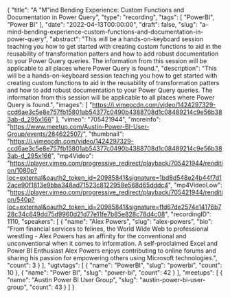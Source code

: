 {
  "title": "A \"M\"ind Bending Experience: Custom Functions and Documentation in Power Query",
  "type": "recording",
  "tags": [
    "PowerBI",
    "Power BI"
  ],
  "date": "2022-04-13T00:00:00",
  "draft": false,
  "slug": "a-mind-bending-experience-custom-functions-and-documentation-in-power-query",
  "abstract": "This will be a hands-on-keyboard session teaching you how to get started with creating custom functions to aid in the reusability of transformation patters and how to add robust documentation to your Power Query queries. The information from this session will be applicable to all places where Power Query is found.",
  "description": "This will be a hands-on-keyboard session teaching you how to get started with creating custom functions to aid in the reusability of transformation patters and how to add robust documentation to your Power Query queries. The information from this session will be applicable to all places where Power Query is found.",
  "images": [
    "https://i.vimeocdn.com/video/1424297329-ccd6ae3c5e8e757fb15801ab54377c0490b4388708d1c08489214c9e56b383ab-d_295x166"
  ],
  "vimeo": "705421944",
  "moreinfo": "https://www.meetup.com/Austin-Power-BI-User-Group/events/284622507/",
  "thumbnail": "https://i.vimeocdn.com/video/1424297329-ccd6ae3c5e8e757fb15801ab54377c0490b4388708d1c08489214c9e56b383ab-d_295x166",
  "mp4Video": "https://player.vimeo.com/progressive_redirect/playback/705421944/rendition/1080p?loc=external&oauth2_token_id=20985841&signature=1bd8d548e24b44f7d12ace90f1813e9bba348ad71523c8122958e568d65dddc4",
  "mp4VideoLow": "https://player.vimeo.com/progressive_redirect/playback/705421944/rendition/540p?loc=external&oauth2_token_id=20985841&signature=ffd67de2574e14176b728c34c649dd75d9960d21d77e11fe7b85e828c78d4c08",
  "recordingID": 1110,
  "speakers": [
    {
      "name": "Alex Powers",
      "slug": "alex-powers",
      "bio": "From financial services to felines, the World Wide Web to professional wrestling - Alex Powers has an affinity for the conventional and unconventional when it comes to information. A self-proclaimed Excel and Power BI Enthusiast Alex Powers enjoys contributing to online forums and sharing his passion for empowering others using Microsoft technologies.",
      "count": 3
    }
  ],
  "ugtvtags": [
    {
      "name": "PowerBI",
      "slug": "powerbi",
      "count": 10
    },
    {
      "name": "Power BI",
      "slug": "power-bi",
      "count": 42
    }
  ],
  "meetups": [
    {
      "name": "Austin Power BI User Group",
      "slug": "austin-power-bi-user-group",
      "count": 43
    }
  ]
}